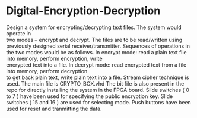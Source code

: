 # Digital-Encryption-Decryption
Design	a	system	 for	encrypting/decrypting	 text	 files.	The	system	would	operate	in	
two	 modes  – encrypt	 and	 decrypt.	 The	 files	 are	 to	 be	
read/written	 using	 previously	 designed	 serial	 receiver/transmitter.	 Sequences	 of	
operations	in	the	two	modes	would	be	as	follows.
In	 encrypt	 mode: read	 a	 plain	 text	 file into	 memory,	 perform	 encryption, write	
encrypted	text	into	a	file.
In	decrypt	mode:	read encrypted	text	 from	a	file into	memory,	perform	decryption	
to	get	back	plain	text,	write	plain	text	into	a	file.
Stream cipher technique is used.
The main file is CRYPTO_BOX.vhd
The bit file is also present in the repo for directly installing the system in the FPGA board.
Slide switches ( 0 to 7 ) have been used for specifying the public encryption key.
Slide switches ( 15 and 16 ) are used for selecting mode.
Push buttons have been used for reset and tranmitting the data.
